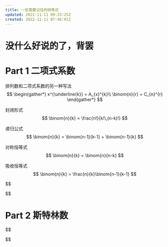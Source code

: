 ```yaml
---
title: 一些需要记住的恒等式
updated: 2022-11-11 09:33:25Z
created: 2022-11-11 07:46:01Z
---
```


# 没什么好说的了，背罢

# Part 1 二项式系数

排列数和二项式系数的另一种写法
$$
\begin{gather*}
	x^{\underline{k}} = A_{x}^{k}\\
	\binom{n}{r} = C_{n}^{r}
\end{gather*}
$$

封闭形式
$$
\binom{n}{k} = \frac{n!}{k!\,(n-k)!}
$$

递归公式
$$
\binom{n}{k} = \binom{n-1}{k-1} + \binom{n-1}{k}
$$

对称恒等式
$$
\binom{n}{k} = \binom{n}{n-k}
$$

吸收恒等式
$$
\binom{n}{k} = \frac{n}{k}\binom{n-1}{k-1}
$$

$$

$$

# Part 2 斯特林数

$$

$$
